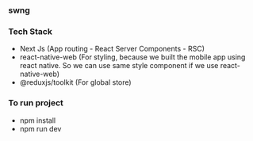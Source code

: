 ### swng

### Tech Stack

- Next Js (App routing - React Server Components - RSC)
- react-native-web (For styling, because we built the mobile app using react native. So we can use same style component if we use react-native-web)
- @reduxjs/toolkit (For global store)

### To run project

- npm install
- npm run dev
